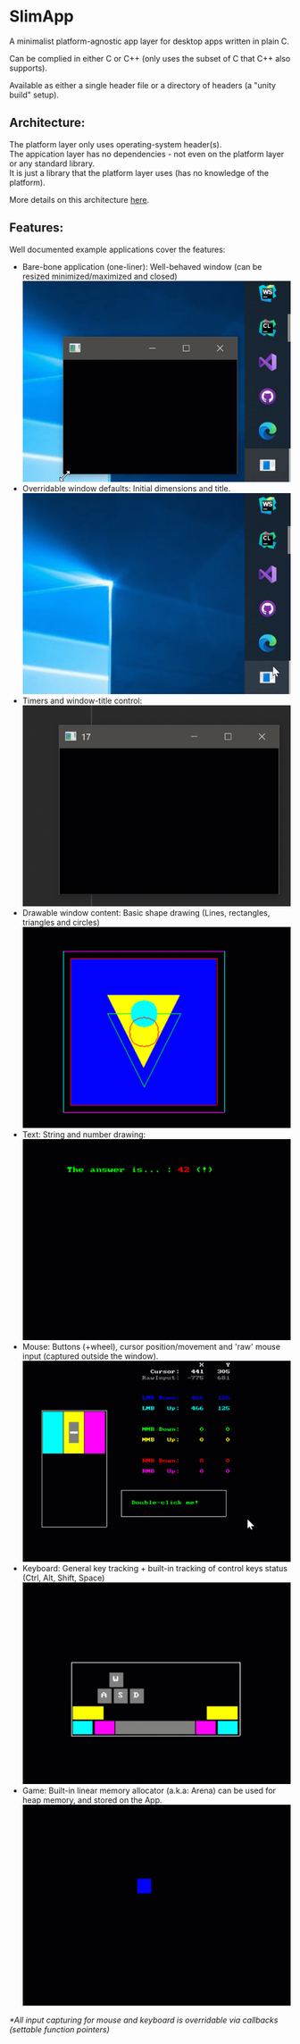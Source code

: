# SlimApp

A minimalist platform-agnostic app layer for desktop apps written in plain C.<br>

Can be complied in either C or C++ (only uses the subset of C that C++ also supports).<br>

Available as either a single header file or a directory of headers (a "unity build" setup).

Architecture: <br>
-
The platform layer only uses operating-system header(s).<br>
The appication layer has no dependencies - not even on the platform layer or any standard library.<br>
It is just a library that the platform layer uses (has no knowledge of the platform).<br>

More details on this architecture [here](https://youtu.be/Ev_TeQmus68).

Features:
-
Well documented example applications cover the features:<br>

* Bare-bone application (one-liner): Well-behaved window (can be resized minimized/maximized and closed)<br>
  <img src="src/examples/1_app.gif" alt="1_app">
* Overridable window defaults: Initial dimensions and title.<br>
  <img src="src/examples/2_defaults.gif" alt="2_defaults">
* Timers and window-title control:<br>
  <img src="src/examples/3_time.gif" alt="3_time">
* Drawable window content: Basic shape drawing (Lines, rectangles, triangles and circles)<br>
  <img src="src/examples/4_shapes.gif" alt="4_shapes">
* Text: String and number drawing:<br>
  <img src="src/examples/5_text.gif" alt="5_text">
* Mouse: Buttons (+wheel), cursor position/movement and 'raw' mouse input (captured outside the window).<br>
  <img src="src/examples/6_mouse.gif" alt="6_mouse">
* Keyboard: General key tracking + built-in tracking of control keys status (Ctrl, Alt, Shift, Space)<br>
  <img src="src/examples/7_keyboard.gif" alt="7_keyboard">
* Game: Built-in linear memory allocator (a.k.a: Arena) can be used for heap memory, and stored on the App.<br>
  <img src="src/examples/8_game.gif" alt="8_game">

<i>*All input capturing for mouse and keyboard is overridable via callbacks (settable function pointers)</i><br>
